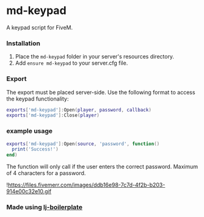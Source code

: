 # md-keypad

A keypad script for FiveM.

### Installation

1. Place the `md-keypad` folder in your server's resources directory.
2. Add `ensure md-keypad` to your server.cfg file.

### Export

The export must be placed server-side. Use the following format to access the keypad functionality:

```lua
exports['md-keypad']:Open(player, password, callback)
exports['md-keypad']:Close(player)
```

### example usage

```lua
exports['md-keypad']:Open(source, 'password', function()
  print('Success!')
end)
```

The function will only call if the user enters the correct password.
Maximum of 4 characters for a password. 

!https://files.fivemerr.com/images/ddb16e98-7c7d-4f2b-b203-914e00c32e10.gif

### Made using [lj-boilerplate](https://github.com/loljoshie/lj-boilerplate)